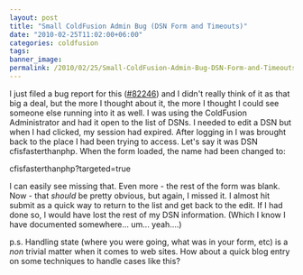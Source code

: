 ```yaml
---
layout: post
title: "Small ColdFusion Admin Bug (DSN Form and Timeouts)"
date: "2010-02-25T11:02:00+06:00"
categories: coldfusion 
tags: 
banner_image: 
permalink: /2010/02/25/Small-ColdFusion-Admin-Bug-DSN-Form-and-Timeouts
---
```


I just filed a bug report for this (<a href="http://cfbugs.adobe.com/cfbugreport/flexbugui/cfbugtracker/main.html#bugId=82246">#82246</a>) and I didn't really think of it as that big a deal, but the more I thought about it, the more I thought I could see someone else running into it as well. I was using the ColdFusion Administrator and had it open to the list of DSNs. I needed to edit a DSN but when I had clicked, my session had expired. After logging in I was brought back to the place I had been trying to access. Let's say it was DSN cfisfasterthanphp. When the form loaded, the name had been changed to: 

cfisfasterthanphp?targeted=true

I can easily see missing that. Even more - the rest of the form was blank. Now - that <i>should</i> be pretty obvious, but again, I missed it. I almost hit submit as a quick way to return to the list and get back to the edit. If I had done so, I would have lost the rest of my DSN information. (Which I know I have documented somewhere... um... yeah....)

p.s. Handling state (where you were going, what was in your form, etc) is a <i>non</i> trivial matter when it comes to web sites. How about a quick blog entry on some techniques to handle cases like this?